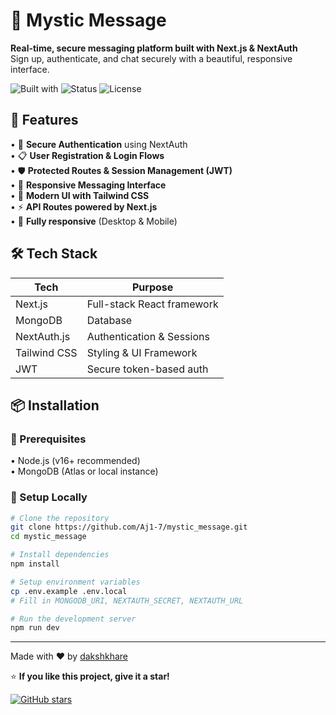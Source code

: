 # 📧 Mystic Message

**Real-time, secure messaging platform built with Next.js & NextAuth**  
Sign up, authenticate, and chat securely with a beautiful, responsive interface.

![Built with](https://img.shields.io/badge/BUILT%20WITH-NEXT.JS-black?style=flat-square) ![Status](https://img.shields.io/badge/STATUS-WORKING-brightgreen?style=flat-square) ![License](https://img.shields.io/badge/LICENSE-NOT%20SPECIFIED-gray?style=flat-square)

## 🚀 Features

• 🔐 **Secure Authentication** using NextAuth  
• 📋 **User Registration & Login Flows**  
• 🛡️ **Protected Routes & Session Management (JWT)**  
• 💬 **Responsive Messaging Interface**  
• 🎨 **Modern UI with Tailwind CSS**  
• ⚡ **API Routes powered by Next.js**  
• 📱 **Fully responsive** (Desktop & Mobile)

## 🛠️ Tech Stack

| Tech | Purpose |
|------|---------|
| Next.js | Full-stack React framework |
| MongoDB | Database |
| NextAuth.js | Authentication & Sessions |
| Tailwind CSS | Styling & UI Framework |
| JWT | Secure token-based auth |

## 📦 Installation

### 🔧 Prerequisites

• Node.js (v16+ recommended)  
• MongoDB (Atlas or local instance)

### 🚀 Setup Locally

```bash
# Clone the repository
git clone https://github.com/Aj1-7/mystic_message.git
cd mystic_message

# Install dependencies
npm install

# Setup environment variables
cp .env.example .env.local
# Fill in MONGODB_URI, NEXTAUTH_SECRET, NEXTAUTH_URL

# Run the development server
npm run dev
```

---

Made with ❤️ by [dakshkhare](https://github.com/dakshkhare)

⭐ **If you like this project, give it a star!**

[![GitHub stars](https://img.shields.io/github/stars/Aj1-7/mystic_message?style=social)](https://github.com/Aj1-7/mystic_message/stargazers)
